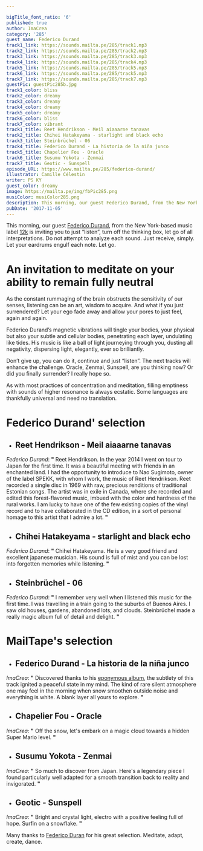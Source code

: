 ```yaml
---

bigTitle_font_ratio: '6'
published: true
author: ImaCrea
category: '285'
guest_name: Federico Durand
track1_link: https://sounds.mailta.pe/285/track1.mp3
track2_link: https://sounds.mailta.pe/285/track2.mp3
track3_link: https://sounds.mailta.pe/285/track3.mp3
track4_link: https://sounds.mailta.pe/285/track4.mp3
track5_link: https://sounds.mailta.pe/285/track5.mp3
track6_link: https://sounds.mailta.pe/285/track5.mp3
track7_link: https://sounds.mailta.pe/285/track7.mp3
guestPic: guestPic285b.jpg
track1_color: bliss
track2_color: dreamy
track3_color: dreamy
track4_color: dreamy
track5_color: dreamy
track6_color: bliss
track7_color: vibrant
track1_title: Reet Hendrikson - Meil aiaaarne tanavas
track2_title: Chihei Hatakeyama - starlight and black echo
track3_title: Steinbrüchel - 06
track4_title: Federico Durand - La historia de la niña junco
track5_title: Chapelier Fou - Oracle
track6_title: Susumu Yokota - Zenmai
track7_title: Geotic - Sunspell
episode_URL: https://www.mailta.pe/285/federico-durand/
illustrator: Camille Célestin
writer: PS KY
guest_color: dreamy
image: https://mailta.pe/img/fbPic285.png
musiColor: musiColor285.png
description: This morning, our guest Federico Durand, from the New York-based music label 12k is inviting you to just “listen”, turn off the thinking box, let go of all interpretations. Do not attempt to analyze each sound. Just receive, simply. Let your eardrums engulf each note. Let go.
pubDate: '2017-11-05'
---
```

This morning, our guest [Federico Durand](https://federicodurand.bandcamp.com/), from the New York-based music label [12k](http://www.12k.com/about/) is inviting you to just “listen”, turn off the thinking box, let go of all interpretations. Do not attempt to analyze each sound. Just receive, simply. Let your eardrums engulf each note. Let go.

# An invitation to meditate on your ability to remain fully neutral
As the constant rummaging of the brain obstructs the sensitivity of our senses, listening can be an art, wisdom to acquire. And what if you just surrendered? Let your ego fade away and allow your pores to just feel, again and again.

Federico Durand’s magnetic vibrations will tingle your bodies, your physical but also your subtle and cellular bodies, penetrating each layer, undulating like tides. His music is like a ball of light journeying through you, dusting all negativity, dispersing light, elegantly, ever so brilliantly.

Don’t give up, you can do it, continue and just “listen”. The next tracks will enhance the challenge. Oracle, Zenmai, Sunspell, are you thinking now? Or did you finally surrender? I really hope so.

As with most practices of concentration and meditation, filling emptiness with sounds of higher resonance is always ecstatic. Some languages are thankfully universal and need no translation.

# **Federico Durand' selection**

+ ## Reet Hendrikson - Meil aiaaarne tanavas
_Federico Durand_: **"** Reet Hendrikson. In the year 2014 I went on tour to Japan for the first time. It was a beautiful meeting with friends in an enchanted land. I had the opportunity to introduce to Nao Sugimoto, owner of the label SPEKK, with whom I work, the music of Reet Hendrikson. Reet recorded a single disc in 1969 with raw, precious renditions of traditional Estonian songs. The artist was in exile in Canada, where she recorded and edited this forest-flavored music, imbued with the color and hardness of the rural works. I am lucky to have one of the few existing copies of the vinyl record and to have collaborated in the CD edition, in a sort of personal homage to this artist that I admire a lot. **"** 

+ ## Chihei Hatakeyama - starlight and black echo
_Federico Durand_: **"** Chihei Hatakeyama. He is a very good friend and excellent japanese musician. His sound is full of mist and you can be lost into forgotten memories while listening. **"** 

+ ## Steinbrüchel - 06
_Federico Durand_: **"** I remember very well when I listened this music for the first time. I was travelling in a train going to the suburbs of Buenos Aires. I saw old houses, gardens, abandoned lots, and clouds. Steinbrüchel made a really magic album full of detail and delight. **"** 


# MailTape's selection

+ ## Federico Durand - La historia de la niña junco
_ImaCrea_: **"** Discovered thanks to his [eponymous album](https://12kmusic.bandcamp.com/album/la-ni-a-junco), the subtlety of this track ignited a peaceful state in my mind. The kind of rare silent atmosphere one may feel in the morning when snow smoothen outside noise and everything is white. A blank layer all yours to explore. **"** 

+ ## Chapelier Fou - Oracle
_ImaCrea_: **"** Off the snow, let's embark on a magic cloud towards a hidden Super Mario level. **"** 

+ ## Susumu Yokota - Zenmai
_ImaCrea_: **"** So much to discover from Japan. Here's a legendary piece I found particularly well adapted for a smooth transition back to reality and invigorated. **"** 

+ ## Geotic - Sunspell
_ImaCrea_: **"** Bright and crystal light, electro with a positive feeling full of hope. Surfin on a snowflake. **"** 


Many thanks to [Federico Duran](https://federicodurand.bandcamp.com/) for his great selection. Meditate, adapt, create, dance.
